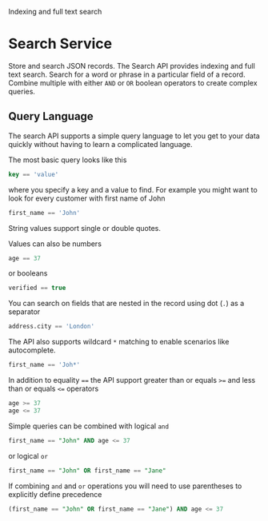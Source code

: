 Indexing and full text search

# Search Service

Store and search JSON records. The Search API provides indexing and full text search. 
Search for a word or phrase in a particular field of a record. Combine multiple with 
either `AND` or `OR` boolean operators to create complex queries.

## Query Language

The search API supports a simple query language to let you get to your data quickly without having to learn a complicated language. 

The most basic query looks like this

```sql
key == 'value'
```

where you specify a key and a value to find. For example you might want to look for every customer with first name of John

```sql
first_name == 'John'
```

String values support single or double quotes. 

Values can also be numbers 

```sql
age == 37
```

or booleans

```sql
verified == true
```

You can search on fields that are nested in the record using dot (`.`) as a separator 

```sql
address.city == 'London'
```

The API also supports wildcard `*` matching to enable scenarios like autocomplete.

```sql
first_name == 'Joh*'
```

In addition to equality `==` the API support greater than or equals `>=` and less than or equals `<=` operators

```sql
age >= 37
age <= 37
```

Simple queries can be combined with logical `and` 

```sql
first_name == "John" AND age <= 37
```

or logical `or`
```sql
first_name == "John" OR first_name == "Jane"
```

If combining `and` and `or` operations you will need to use parentheses to explicitly define precedence

```sql
(first_name == "John" OR first_name == "Jane") AND age <= 37 
```
